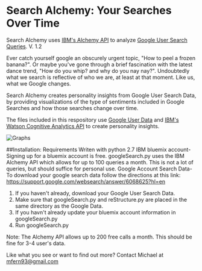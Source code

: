 # Search Alchemy: Your Searches Over Time 

Search Alchemy uses [IBM's Alchemy API](https://console.ng.bluemix.net/catalog/services/alchemyapi "Alchemy API")  to analyze [Google User Search Queries](https://history.google.com/history/?utm_source=help "Download Google User Search Data").
V. 1.2

Ever catch yourself google an obscurely urgent topic, "How to peel a frozen banana?". Or maybe you've gone through a brief fascination with the latest dance trend, "How do you whip? and why do you nay nay?". Undoubtedly what we search is reflective of who we are, at least at that moment. Like us, what we Google changes. 

Search Alchemy creates personality insights from Google User Search Data, by providing visualizations of the type of sentiments included in Google Searches and how those searches change over time.

The files included in this respository use [Google User Data](https://history.google.com/history/?utm_source=help "Download Google User Search Data") and [IBM's Watson Cognitive Analytics API](https://console.ng.bluemix.net/catalog/services/alchemyapi "Alchemy API") to create personality insights.

![Graphs](https://drive.google.com/file/d/0B4-9LU1LGdnVOHZlUkRWaGhaWkU/view?usp=sharing)

##Installation:
	Requirements
		Writen with python 2.7
		IBM bluemix account-
			Signing up for a bluemix account is free. googleSearch.py uses the IBM Alchemy API which allows for up to 100 queries a month. This is not a lot of queries, but should suffice for personal use. 
		Google Account Search Data-
			To download your google search data follow the directions at this link:
			https://support.google.com/websearch/answer/6068625?hl=en



1. If you haven't already, download your Google User Search Data.
2. Make sure that googleSearch.py and reStructure.py are placed in the same directory as the Google Data.
3. If you havn't already update your bluemix account information in googleSearch.py
4. Run googleSearch.py

Note: The Alchemy API allows up to 200 free calls a month. This should be fine for 3-4 user's data.


Like what you see or want to find out more? Contact Michael at mfern93@gmail.com
